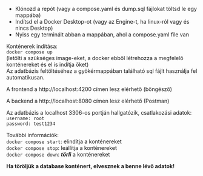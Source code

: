  
-	Klónozd a repót (vagy a compose.yaml és dump.sql fájlokat töltsd le egy mappába)
-	Indítsd el a Docker Desktop-ot (vagy az Engine-t, ha linux-ról vagy és nincs Desktop)
-	Nyiss egy terminált abban a mappában, ahol a compose.yaml file van

Konténerek indítása:  
`docker compose up`  
(letölti a szükséges image-eket, a docker ebből létrehozza a megfelelő konténereket és el is indítja őket)  
Az adatbázis feltöltéséhez a gyökérmappában található sql fájlt használja fel automatikusan.

A frontend a http://localhost:4200 címen lesz elérhető (böngésző)  

A backend a http://localhost:8080 címen lesz elérhető (Postman)  

Az adatbázis a localhost 3306-os portján hallgatózik, csatlakozási adatok:  
`username: root `  
`password: test1234`  

  

További információk:  
`docker compose start`: elindítja a konténereket  
`docker compose stop`: leállítja a konténereket  
`docker compose down`: **_törli_** a konténereket  

**Ha töröljük a database konténert, elvesznek a benne lévő adatok!**
